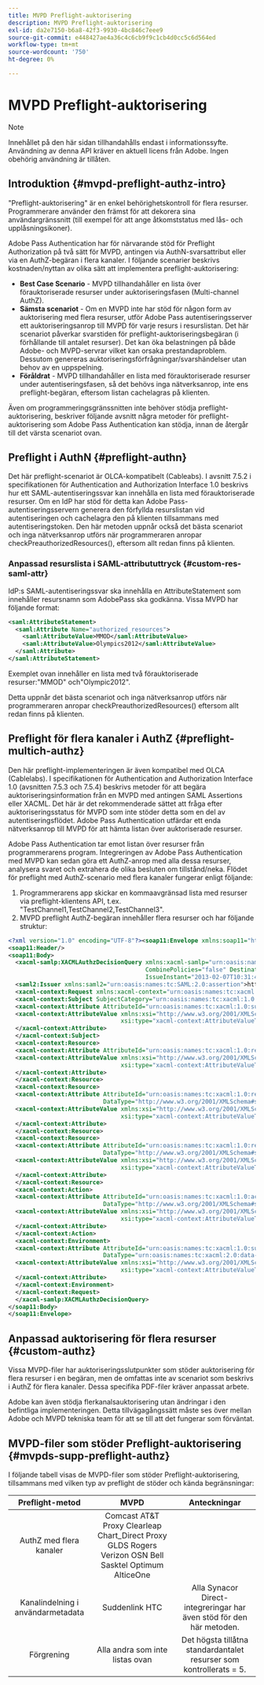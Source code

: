 ```yaml
---
title: MVPD Preflight-auktorisering
description: MVPD Preflight-auktorisering
exl-id: da2e7150-b6a8-42f3-9930-4bc846c7eee9
source-git-commit: e448427ae4a36c4c6cb9f9c1cb4d0cc5c6d564ed
workflow-type: tm+mt
source-wordcount: '750'
ht-degree: 0%

---
```


# MVPD Preflight-auktorisering

>[!NOTE]
>
>Innehållet på den här sidan tillhandahålls endast i informationssyfte. Användning av denna API kräver en aktuell licens från Adobe. Ingen obehörig användning är tillåten.

## Introduktion {#mvpd-preflight-authz-intro}

&quot;Preflight-auktorisering&quot; är en enkel behörighetskontroll för flera resurser. Programmerare använder den främst för att dekorera sina användargränssnitt (till exempel för att ange åtkomststatus med lås- och upplåsningsikoner).

Adobe Pass Authentication har för närvarande stöd för Preflight Authorization på två sätt för MVPD, antingen via AuthN-svarsattribut eller via en AuthZ-begäran i flera kanaler.  I följande scenarier beskrivs kostnaden/nyttan av olika sätt att implementera preflight-auktorisering:

* **Best Case Scenario** - MVPD tillhandahåller en lista över förauktoriserade resurser under auktoriseringsfasen (Multi-channel AuthZ).
* **Sämsta scenariot** - Om en MVPD inte har stöd för någon form av auktorisering med flera resurser, utför Adobe Pass autentiseringsserver ett auktoriseringsanrop till MVPD för varje resurs i resurslistan. Det här scenariot påverkar svarstiden för preflight-auktoriseringsbegäran (i förhållande till antalet resurser). Det kan öka belastningen på både Adobe- och MVPD-servrar vilket kan orsaka prestandaproblem. Dessutom genereras auktoriseringsförfrågningar/svarshändelser utan behov av en uppspelning.
* **Föråldrat** - MVPD tillhandahåller en lista med förauktoriserade resurser under autentiseringsfasen, så det behövs inga nätverksanrop, inte ens preflight-begäran, eftersom listan cachelagras på klienten.

Även om programmeringsgränssnitten inte behöver stödja preflight-auktorisering, beskriver följande avsnitt några metoder för preflight-auktorisering som Adobe Pass Authentication kan stödja, innan de återgår till det värsta scenariot ovan.

## Preflight i AuthN {#preflight-authn}

Det här preflight-scenariot är OLCA-kompatibelt (Cableabs). I avsnitt 7.5.2 i specifikationen för Authentication and Authorization Interface 1.0 beskrivs hur ett SAML-autentiseringssvar kan innehålla en lista med förauktoriserade resurser. Om en IdP har stöd för detta kan Adobe Pass-autentiseringsservern generera den förfyllda resurslistan vid autentiseringen och cachelagra den på klienten tillsammans med autentiseringstoken. Den här metoden uppnår också det bästa scenariot och inga nätverksanrop utförs när programmeraren anropar checkPreauthorizedResources(), eftersom allt redan finns på klienten.

### Anpassad resurslista i SAML-attribututtryck {#custom-res-saml-attr}

IdP:s SAML-autentiseringssvar ska innehålla en AttributeStatement som innehåller resursnamn som AdobePass ska godkänna.  Vissa MVPD har följande format:

```XML
<saml:AttributeStatement>
  <saml:Attribute Name="authorized_resources">
    <saml:AttributeValue>MMOD</saml:AttributeValue>
    <saml:AttributeValue>Olympics2012</saml:AttributeValue>
  </saml:Attribute>
</saml:AttributeStatement>
```

Exemplet ovan innehåller en lista med två förauktoriserade resurser:&quot;MMOD&quot; och&quot;Olympic2012&quot;.

Detta uppnår det bästa scenariot och inga nätverksanrop utförs när programmeraren anropar checkPreauthorizedResources() eftersom allt redan finns på klienten.

## Preflight för flera kanaler i AuthZ {#preflight-multich-authz}

Den här preflight-implementeringen är även kompatibel med OLCA (Cablelabs).  I specifikationen för Authentication and Authorization Interface 1.0 (avsnitten 7.5.3 och 7.5.4) beskrivs metoder för att begära auktoriseringsinformation från en MVPD med antingen SAML Assertions eller XACML. Det här är det rekommenderade sättet att fråga efter auktoriseringsstatus för MVPD som inte stöder detta som en del av autentiseringsflödet. Adobe Pass Authentication utfärdar ett enda nätverksanrop till MVPD för att hämta listan över auktoriserade resurser.


Adobe Pass Authentication tar emot listan över resurser från programmerarens program. Integreringen av Adobe Pass Authentication med MVPD kan sedan göra ett AuthZ-anrop med alla dessa resurser, analysera svaret och extrahera de olika besluten om tillstånd/neka.  Flödet för preflight med AuthZ-scenario med flera kanaler fungerar enligt följande:

1. Programmerarens app skickar en kommaavgränsad lista med resurser via preflight-klientens API, t.ex. &quot;TestChannel1,TestChannel2,TestChannel3&quot;.
1. MVPD preflight AuthZ-begäran innehåller flera resurser och har följande struktur:

```XML
<?xml version="1.0" encoding="UTF-8"?><soap11:Envelope xmlns:soap11="http://schemas.xmlsoap.org/soap/envelope/"> 
<soap11:Header/> 
<soap11:Body> 
  <xacml-samlp:XACMLAuthzDecisionQuery xmlns:xacml-samlp="urn:oasis:names:tc:xacml:2.0:profile:saml2.0:v2:schema:protocol" 
                                       CombinePolicies="false" Destination="https://login.idpexmaple.net/" ID="_3576604f382455d6495f342d9e07b69c" 
                                       IssueInstant="2013-02-07T10:31:40.333Z" Version="2.0"> 
  <saml2:Issuer xmlns:saml2="urn:oasis:names:tc:SAML:2.0:assertion">https://saml.sp.auth-staging.adobe.com/on-behalf-of/TestDistributors</saml2:Issuer> 
  <xacml-context:Request xmlns:xacml-context="urn:oasis:names:tc:xacml:2.0:context:schema:os"> 
  <xacml-context:Subject SubjectCategory="urn:oasis:names:tc:xacml:1.0:subject-category:access-subject"> 
  <xacml-context:Attribute AttributeId="urn:oasis:names:tc:xacml:1.0:subject:subject-id" DataType="http://www.w3.org/2001/XMLSchema#string"> 
  <xacml-context:AttributeValue xmlns:xsi="http://www.w3.org/2001/XMLSchema-instance" 
                                xsi:type="xacml-context:AttributeValueType">VFZTAQEAABQCe[...]</xacml-context:AttributeValue> 
  </xacml-context:Attribute> 
  </xacml-context:Subject> 
  <xacml-context:Resource> 
  <xacml-context:Attribute AttributeId="urn:oasis:names:tc:xacml:1.0:resource:resource-id" DataType="http://www.w3.org/2001/XMLSchema#string"> 
  <xacml-context:AttributeValue xmlns:xsi="http://www.w3.org/2001/XMLSchema-instance" 
                                xsi:type="xacml-context:AttributeValueType">TestChannel1</xacml-context:AttributeValue> 
  </xacml-context:Attribute> 
  </xacml-context:Resource> 
  <xacml-context:Resource> 
  <xacml-context:Attribute AttributeId="urn:oasis:names:tc:xacml:1.0:resource:resource-id" 
                           DataType="http://www.w3.org/2001/XMLSchema#string"> 
  <xacml-context:AttributeValue xmlns:xsi="http://www.w3.org/2001/XMLSchema-instance" 
                                xsi:type="xacml-context:AttributeValueType">TestChannel2</xacml-context:AttributeValue> 
  </xacml-context:Attribute> 
  </xacml-context:Resource> 
  <xacml-context:Resource> 
  <xacml-context:Attribute AttributeId="urn:oasis:names:tc:xacml:1.0:resource:resource-id" 
                           DataType="http://www.w3.org/2001/XMLSchema#string"> 
  <xacml-context:AttributeValue xmlns:xsi="http://www.w3.org/2001/XMLSchema-instance"
                                xsi:type="xacml-context:AttributeValueType">TestChannel3</xacml-context:AttributeValue> 
  </xacml-context:Attribute> 
  </xacml-context:Resource> 
  <xacml-context:Action> 
  <xacml-context:Attribute AttributeId="urn:oasis:names:tc:xacml:1.0:action:action-id" 
                           DataType="http://www.w3.org/2001/XMLSchema#string"> 
  <xacml-context:AttributeValue xmlns:xsi="http://www.w3.org/2001/XMLSchema-instance" 
                                xsi:type="xacml-context:AttributeValueType">VIEW</xacml-context:AttributeValue> 
  </xacml-context:Attribute> 
  </xacml-context:Action> 
  <xacml-context:Environment> 
  <xacml-context:Attribute AttributeId="urn:oasis:names:tc:xacml:1.0:subject:authn-locality:ip-address" 
                           DataType="urn:oasis:names:tc:xacml:2.0:data-type:ipAddress"> 
  <xacml-context:AttributeValue xmlns:xsi="http://www.w3.org/2001/XMLSchema-instance" 
                                xsi:type="xacml-context:AttributeValueType">127.0.0.1</xacml-context:AttributeValue> 
  </xacml-context:Attribute> 
  </xacml-context:Environment> 
  </xacml-context:Request> 
  </xacml-samlp:XACMLAuthzDecisionQuery> 
</soap11:Body> 
</soap11:Envelope>
```

## Anpassad auktorisering för flera resurser {#custom-authz}

Vissa MVPD-filer har auktoriseringsslutpunkter som stöder auktorisering för flera resurser i en begäran, men de omfattas inte av scenariot som beskrivs i AuthZ för flera kanaler. Dessa specifika PDF-filer kräver anpassat arbete.

Adobe kan även stödja flerkanalsauktorisering utan ändringar i den befintliga implementeringen.  Detta tillvägagångssätt måste ses över mellan Adobe och MVPD tekniska team för att se till att det fungerar som förväntat.

## MVPD-filer som stöder Preflight-auktorisering {#mvpds-supp-preflight-authz}

I följande tabell visas de MVPD-filer som stöder Preflight-auktorisering, tillsammans med vilken typ av preflight de stöder och kända begränsningar:

| Preflight-metod | MVPD | Anteckningar |
|:-------------------------------:|:--------------------------------------------------------------------------------------------------------:|:------------------------------------------------------------------:|
| AuthZ med flera kanaler | Comcast AT&amp;T Proxy Clearleap Chart_Direct Proxy GLDS Rogers Verizon OSN Bell Sasktel Optimum AlticeOne |                                                                    |
| Kanalindelning i användarmetadata | Suddenlink HTC | Alla Synacor Direct-integreringar har även stöd för den här metoden. |
| Förgrening | Alla andra som inte listas ovan | Det högsta tillåtna standardantalet resurser som kontrollerats = 5. |

